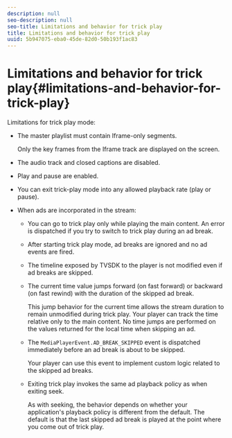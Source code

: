 ```yaml
---
description: null
seo-description: null
seo-title: Limitations and behavior for trick play
title: Limitations and behavior for trick play
uuid: 5b947075-eba0-45de-82d0-50b193f1ac83
---
```


# Limitations and behavior for trick play{#limitations-and-behavior-for-trick-play}

<!--<a id="section_2BC43539C5C142E085D06A7E35C76726"></a>-->

Limitations for trick play mode:

* The master playlist must contain Iframe-only segments.

  Only the key frames from the Iframe track are displayed on the screen. 
* The audio track and closed captions are disabled. 
* Play and pause are enabled. 
* You can exit trick-play mode into any allowed playback rate (play or pause). 
* When ads are incorporated in the stream:

    * You can go to trick play only while playing the main content. An error is dispatched if you try to switch to trick play during an ad break. 
    * After starting trick play mode, ad breaks are ignored and no ad events are fired. 
    * The timeline exposed by TVSDK to the player is not modified even if ad breaks are skipped. 
    * The current time value jumps forward (on fast forward) or backward (on fast rewind) with the duration of the skipped ad break.

      This jump behavior for the current time allows the stream duration to remain unmodified during trick play. Your player can track the time relative only to the main content. No time jumps are performed on the values returned for the local time when skipping an ad. 
    * The `MediaPlayerEvent.AD_BREAK_SKIPPED` event is dispatched immediately before an ad break is about to be skipped.

      Your player can use this event to implement custom logic related to the skipped ad breaks. 
    
    * Exiting trick play invokes the same ad playback policy as when exiting seek.

      As with seeking, the behavior depends on whether your application's playback policy is different from the default. The default is that the last skipped ad break is played at the point where you come out of trick play.

